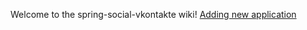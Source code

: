 Welcome to the spring-social-vkontakte wiki!
[Adding new application](https://github.com/vkolodrevskiy/spring-social-vkontakte/wiki/Adding-new-application)